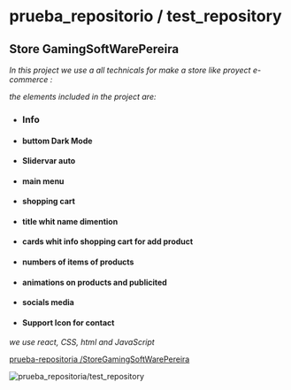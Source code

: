 # prueba_repositorio / test_repository

## Store GamingSoftWarePereira

*In this project we use a all technicals for make a store like proyect e-commerce :*



*the elements included in the project are:*
- ###  Info

- #### buttom Dark Mode
- #### Slidervar auto
- #### main menu
- #### shopping cart
- #### title whit name dimention
- #### cards whit info shopping cart for add product
- #### numbers of items of  products
- #### animations on products and publicited
- #### socials media
- #### Support Icon for contact 

*we use  react, CSS, html and JavaScript*

[prueba-repositoria /StoreGamingSoftWarePereira](https://tienda-virtual-1.netlify.app/ )

![prueba_repositoria/test_repository](https://i.ibb.co/X8bNDGw/store.jpg)
